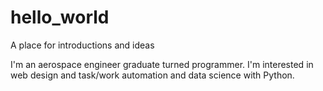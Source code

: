 # hello_world
A place for introductions and ideas

I'm an aerospace engineer graduate turned programmer. I'm interested in web design and task/work automation and data science with Python.
